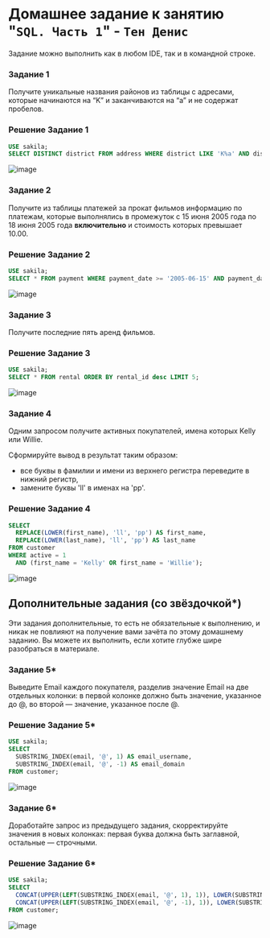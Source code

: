 # Домашнее задание к занятию "`SQL. Часть 1`" - `Тен Денис`


Задание можно выполнить как в любом IDE, так и в командной строке.

### Задание 1

Получите уникальные названия районов из таблицы с адресами, которые начинаются на “K” и заканчиваются на “a” и не содержат пробелов.

### Решение Задание 1

```sql
USE sakila;
SELECT DISTINCT district FROM address WHERE district LIKE 'K%a' AND district NOT LIKE '% %';
```
![image](https://github.com/killakazzak/12-03-sdb-hw/assets/32342205/af5bf82a-e4f5-41ce-837f-114399289a2c)

### Задание 2

Получите из таблицы платежей за прокат фильмов информацию по платежам, которые выполнялись в промежуток с 15 июня 2005 года по 18 июня 2005 года **включительно** и стоимость которых превышает 10.00.

### Решение Задание 2

```sql
USE sakila;
SELECT * FROM payment WHERE payment_date >= '2005-06-15' AND payment_date <= '2005-06-18' AND amount > 10.00;
```

![image](https://github.com/killakazzak/12-03-sdb-hw/assets/32342205/710aa4fb-7e5c-4b33-a287-f2447af16bd4)



### Задание 3

Получите последние пять аренд фильмов.

### Решение Задание 3

```sql
USE sakila;
SELECT * FROM rental ORDER BY rental_id desc LIMIT 5;
```
![image](https://github.com/killakazzak/12-03-sdb-hw/assets/32342205/961eb6ff-9d76-42a6-84ec-6e303fef5cd9)



### Задание 4

Одним запросом получите активных покупателей, имена которых Kelly или Willie. 

Сформируйте вывод в результат таким образом:
- все буквы в фамилии и имени из верхнего регистра переведите в нижний регистр,
- замените буквы 'll' в именах на 'pp'.

### Решение Задание 4

```sql
SELECT 
  REPLACE(LOWER(first_name), 'll', 'pp') AS first_name,
  REPLACE(LOWER(last_name), 'll', 'pp') AS last_name
FROM customer
WHERE active = 1
  AND (first_name = 'Kelly' OR first_name = 'Willie');
```
![image](https://github.com/killakazzak/12-03-sdb-hw/assets/32342205/2dbd58f3-94a2-46f3-a8f8-0e7ed458e347)



## Дополнительные задания (со звёздочкой*)
Эти задания дополнительные, то есть не обязательные к выполнению, и никак не повлияют на получение вами зачёта по этому домашнему заданию. Вы можете их выполнить, если хотите глубже шире разобраться в материале.

### Задание 5*

Выведите Email каждого покупателя, разделив значение Email на две отдельных колонки: в первой колонке должно быть значение, указанное до @, во второй — значение, указанное после @.

### Решение Задание 5*

```sql
USE sakila;
SELECT 
  SUBSTRING_INDEX(email, '@', 1) AS email_username,
  SUBSTRING_INDEX(email, '@', -1) AS email_domain
FROM customer;
```
![image](https://github.com/killakazzak/12-03-sdb-hw/assets/32342205/1b96fafa-2b59-4037-9c42-16adbeb64609)


### Задание 6*

Доработайте запрос из предыдущего задания, скорректируйте значения в новых колонках: первая буква должна быть заглавной, остальные — строчными.

### Решение Задание 6*

```sql
USE sakila;
SELECT 
  CONCAT(UPPER(LEFT(SUBSTRING_INDEX(email, '@', 1), 1)), LOWER(SUBSTRING_INDEX(email, '@', 1))) AS email_username,
  CONCAT(UPPER(LEFT(SUBSTRING_INDEX(email, '@', -1), 1)), LOWER(SUBSTRING_INDEX(email, '@', -1))) AS email_domain
FROM customer;
```
![image](https://github.com/killakazzak/12-03-sdb-hw/assets/32342205/087cc0e9-ea91-43e2-b339-e856f2368763)


